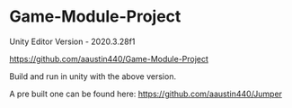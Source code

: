 # Game-Module-Project
Unity Editor Version - 2020.3.28f1

https://github.com/aaustin440/Game-Module-Project

Build and run in unity with the above version. 

A  pre built one can be found here:  https://github.com/aaustin440/Jumper
